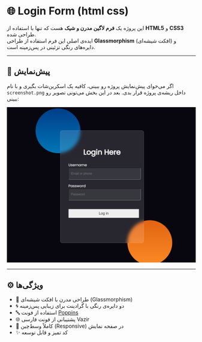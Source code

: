 # 🌐 Login Form (html css)

این پروژه یک **فرم لاگین مدرن و شیک** هست که تنها با استفاده از **HTML5** و **CSS3** طراحی شده.  
ایده‌ی اصلی این فرم استفاده از طراحی **Glassmorphism** (افکت شیشه‌ای) و دایره‌های رنگی تزئینی در پس‌زمینه است.  

---

## 📸 پیش‌نمایش
اگر می‌خوای پیش‌نمایش پروژه رو ببینی، کافیه یک اسکرین‌شات بگیری و با نام `screenshot.png` داخل ریشه‌ی پروژه قرار بدی. بعد در این بخش می‌تونی تصویر رو ببینی:

![Preview](./Screenshot.png)

---


## ⚙️ ویژگی‌ها
- 🎨 طراحی مدرن با افکت شیشه‌ای (Glassmorphism)  
- 🌀 دو دایره‌ی رنگی با گرادینت برای زیبایی پس‌زمینه  
- 🔤 استفاده از فونت [Poppins](https://fonts.google.com/specimen/Poppins)  
- 🌐 پشتیبانی از فونت فارسی Vazir  
- 📱 کاملاً وسط‌چین (Responsive) در صفحه نمایش  
- ✨ کد تمیز و قابل توسعه  


